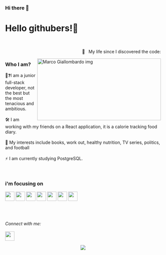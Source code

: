 ### Hi there 👋


<h1> Hello githubers!👋</h1>  <br />
<p align = right> 🤯 &nbsp My life since I discovered the code:</p>
<img src="https://github.com/Mrcgllmbrd/Mrcgllmbrd/assets/142672645/c2b3113b-4a85-449c-8e6b-fd5b0973a5a6" alt="Marco Giallombardo img" width="400" height="200" align="right" /> 


<h3> Who I am?</h3> 
👤❓I am a junior full-stack developer, not the best but the most tenacious and ambitious.<br></br>
🛠️  I am working with my friends on a React application, it is a calorie tracking food diary.   <br></br>
💬  My interests include books, work out, healthy nutrition, TV series, politics, and football <br></br>
⚡  I am currently studying PostgreSQL.  <br></br>
</br>

<h3> i'm focusing on </h3>
<p>
  <img src="https://img.shields.io/badge/HTML5-red?style=flat&logo=HTML5&logoColor=orange&labelColor=black" height="30px">
  
  <img src="https://img.shields.io/badge/CSS-red?style=flat&logo=css3&logoColor=blue&labelColor=white" height="30px">
  
  <img src="https://img.shields.io/badge/javascript-red?style=flat&logo=javascript&logoColor=yellow&labelColor=black" height="30px">
  
  <img src="https://img.shields.io/badge/typescript-red?style=flat&logo=typescript&logoColor=white&labelColor=blue" height="30px">
  
  <img src="https://img.shields.io/badge/react-red?style=flat&logo=react&logoColor=aqua&labelColor=black" height="30px">

  <img src="https://img.shields.io/badge/node.js-red?style=flat&logo=node.js&logoColor=white&labelColor=green" height="30px">
  <img src="https://img.shields.io/badge/PostgreSQL-red?style=flat&logo=postgresql&logoColor=white&labelColor=blue" height="30px">

   
</p>
</br></br>


<i align = right >Connect with me:</i> <br>  
<a align = right href="https://www.linkedin.com/in/marco-giallombardo/" alt="Linkedin"><img src="https://github.com/nitish-awasthi/nitish-awasthi/blob/master/174857.png" height="30" width="30"></a>
 

<div align="center"> <img src="https://komarev.com/ghpvc/?username=mrcgllmbrd&label=Profile%20views&color=0e75b6&style=flat"/> </div>


